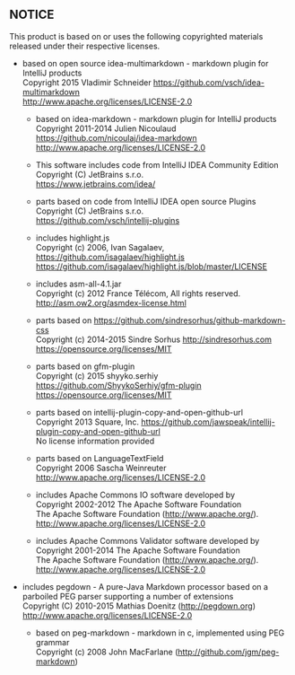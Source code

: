 NOTICE   
------

This product is based on or uses the following copyrighted materials released under their respective licenses. 

*   based on open source idea-multimarkdown - markdown plugin for IntelliJ products  
    Copyright 2015 Vladimir Schneider <https://github.com/vsch/idea-multimarkdown>  
    <http://www.apache.org/licenses/LICENSE-2.0>  
      
    *   based on idea-markdown - markdown plugin for IntelliJ products  
        Copyright 2011-2014 Julien Nicoulaud <https://github.com/nicoulaj/idea-markdown>  
        <http://www.apache.org/licenses/LICENSE-2.0>  
  
    *   This software includes code from IntelliJ IDEA Community Edition  
        Copyright (C) JetBrains s.r.o.  
        https://www.jetbrains.com/idea/  
          
    *   parts based on code from IntelliJ IDEA open source Plugins  
        Copyright (C) JetBrains s.r.o.  
        https://github.com/vsch/intellij-plugins  
          
    *   includes highlight.js   
        Copyright (c) 2006, Ivan Sagalaev, <https://github.com/isagalaev/highlight.js>  
        <https://github.com/isagalaev/highlight.js/blob/master/LICENSE>                 
          
    *   includes asm-all-4.1.jar  
        Copyright (c) 2012 France Télécom, All rights reserved.  
        <http://asm.ow2.org/asmdex-license.html>    
        
    *   parts based on https://github.com/sindresorhus/github-markdown-css  
        Copyright (c) 2014-2015 Sindre Sorhus <http://sindresorhus.com>  
        <https://opensource.org/licenses/MIT>                 
  
    *   parts based on gfm-plugin  
        Copyright (c) 2015 shyyko.serhiy <https://github.com/ShyykoSerhiy/gfm-plugin>  
        <https://opensource.org/licenses/MIT>                 
  
    *   parts based on intellij-plugin-copy-and-open-github-url  
        Copyright 2013 Square, Inc. <https://github.com/jawspeak/intellij-plugin-copy-and-open-github-url>  
        No license information provided                 
  
    *   parts based on LanguageTextField  
        Copyright 2006 Sascha Weinreuter  
        <http://www.apache.org/licenses/LICENSE-2.0>  
  
    *   includes Apache Commons IO software developed by  
        Copyright 2002-2012 The Apache Software Foundation  
        The Apache Software Foundation (http://www.apache.org/).  
        <http://www.apache.org/licenses/LICENSE-2.0>  
      
    *   includes Apache Commons Validator software developed by  
        Copyright 2001-2014 The Apache Software Foundation  
        The Apache Software Foundation (http://www.apache.org/).  
        <http://www.apache.org/licenses/LICENSE-2.0>  
      
*   includes pegdown - A pure-Java Markdown processor based on a parboiled PEG parser supporting a number of extensions  
    Copyright (C) 2010-2015 Mathias Doenitz (http://pegdown.org)  
    <http://www.apache.org/licenses/LICENSE-2.0>  
      
    *   based on peg-markdown - markdown in c, implemented using PEG grammar  
        Copyright (c) 2008 John MacFarlane (http://github.com/jgm/peg-markdown)  
